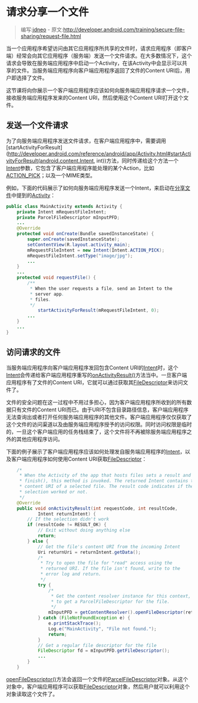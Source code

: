 # 请求分享一个文件

> 编写:[jdneo](https://github.com/jdneo) - 原文:<http://developer.android.com/training/secure-file-sharing/request-file.html>

当一个应用程序希望访问由其它应用程序所共享的文件时，请求应用程序（即客户端）经常会向其它应用程序（服务端）发送一个文件请求。在大多数情况下，这个请求会导致在服务端应用程序中启动一个Activity，在该Activity中会显示可以共享的文件。当服务端应用程序向客户端应用程序返回了文件的Content URI后，用户即选择了文件。

这节课将向你展示一个客户端应用程序应该如何向服务端应用程序请求一个文件，接收服务端应用程序发来的Content URI，然后使用这个Content URI打开这个文件。

## 发送一个文件请求

为了向服务端应用程序发送文件请求，在客户端应用程序中，需要调用[startActivityForResult](http://developer.android.com/reference/android/app/Activity.html#startActivityForResult(android.content.Intent, int))方法，同时传递给这个方法一个[Intent](http://developer.android.com/reference/android/content/Intent.html)参数，它包含了客户端应用程序能处理的某个Action，比如[ACTION_PICK](http://developer.android.com/reference/android/content/Intent.html#ACTION_PICK)；以及一个MIME类型。

例如，下面的代码展示了如何向服务端应用程序发送一个Intent，来启动在[分享文件](sharing-file.html#SendURI)中提到的[Activity](http://developer.android.com/reference/android/app/Activity.html)：

```java
public class MainActivity extends Activity {
    private Intent mRequestFileIntent;
    private ParcelFileDescriptor mInputPFD;
    ...
    @Override
    protected void onCreate(Bundle savedInstanceState) {
        super.onCreate(savedInstanceState);
        setContentView(R.layout.activity_main);
        mRequestFileIntent = new Intent(Intent.ACTION_PICK);
        mRequestFileIntent.setType("image/jpg");
        ...
    }
    ...
    protected void requestFile() {
        /**
         * When the user requests a file, send an Intent to the
         * server app.
         * files.
         */
            startActivityForResult(mRequestFileIntent, 0);
        ...
    }
    ...
}
```

## 访问请求的文件

当服务端应用程序向客户端应用程序发回包含Content URI的[Intent](http://developer.android.com/reference/android/content/Intent.html)时，这个[Intent](http://developer.android.com/reference/android/content/Intent.html)会传递给客户端应用程序重写的<a href="http://developer.android.com/reference/android/app/Activity.html#onActivityResult(int, int, android.content.Intent)">onActivityResult()</a>方法当中。一旦客户端应用程序有了文件的Content URI，它就可以通过获取其[FileDescriptor](http://developer.android.com/reference/java/io/FileDescriptor.html)来访问文件了。

文件的安全问题在这一过程中不用过多担心，因为客户端应用程序所收到的所有数据只有文件的Content URI而已。由于URI不包含目录路径信息，客户端应用程序无法查询出或者打开任何服务端应用程序的其他文件。客户端应用程序仅仅获取了这个文件的访问渠道以及由服务端应用程序授予的访问权限。同时访问权限是临时的，一旦这个客户端应用的任务栈结束了，这个文件将不再被除服务端应用程序之外的其他应用程序访问。

下面的例子展示了客户端应用程序应该如何处理发自服务端应用程序的[Intent](http://developer.android.com/reference/android/content/Intent.html)，以及客户端应用程序如何使用Content URI获取[FileDescriptor](http://developer.android.com/reference/java/io/FileDescriptor.html)：

```java
    /*
     * When the Activity of the app that hosts files sets a result and calls
     * finish(), this method is invoked. The returned Intent contains the
     * content URI of a selected file. The result code indicates if the
     * selection worked or not.
     */
    @Override
    public void onActivityResult(int requestCode, int resultCode,
            Intent returnIntent) {
        // If the selection didn't work
        if (resultCode != RESULT_OK) {
            // Exit without doing anything else
            return;
        } else {
            // Get the file's content URI from the incoming Intent
            Uri returnUri = returnIntent.getData();
            /*
             * Try to open the file for "read" access using the
             * returned URI. If the file isn't found, write to the
             * error log and return.
             */
            try {
                /*
                 * Get the content resolver instance for this context, and use it
                 * to get a ParcelFileDescriptor for the file.
                 */
                mInputPFD = getContentResolver().openFileDescriptor(returnUri, "r");
            } catch (FileNotFoundException e) {
                e.printStackTrace();
                Log.e("MainActivity", "File not found.");
                return;
            }
            // Get a regular file descriptor for the file
            FileDescriptor fd = mInputPFD.getFileDescriptor();
            ...
        }
    }
```

<a href="http://developer.android.com/reference/android/content/ContentResolver.html#openFileDescriptor(android.net.Uri, java.lang.String)">openFileDescriptor()</a>方法会返回一个文件的[ParcelFileDescriptor](http://developer.android.com/reference/android/os/ParcelFileDescriptor.html)对象。从这个对象中，客户端应用程序可以获取[FileDescriptor](http://developer.android.com/reference/java/io/FileDescriptor.html)对象，然后用户就可以利用这个对象读取这个文件了。
